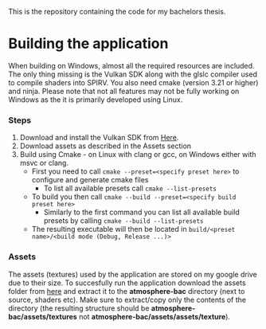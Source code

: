 This is the repository containing the code for my bachelors thesis.

# Building the application

When building on Windows, almost all the required resources are included. The only thing missing is the
Vulkan SDK along with the glslc compiler used to compile shaders into SPIRV. You also need cmake (version 3.21 or higher) and ninja. Please note that not all features may not be fully working on Windows as the it is primarily developed using Linux.

### Steps

1. Download and install the Vulkan SDK from [Here](https://vulkan.lunarg.com/sdk/home#windows).
2. Download assets as described in the Assets section
3. Build using Cmake - on Linux with clang or gcc, on Windows either with msvc or clang.
    - First you need to call `cmake --preset=<specify preset here>` to configure and generate cmake files
        - To list all available presets call `cmake --list-presets`
    - To build you then call `cmake --build --preset=<specify build preset here>`
        - Similarly to the first command you can list all available build presets by calling `cmake --build --list-presets`
    - The resulting executable will then be located in `build/<preset name>/<build mode (Debug, Release ...)>`

### Assets

The assets (textures) used by the application are stored on my google drive due to their size. To succesfully run the application download the assets folder from [here](https://drive.google.com/file/d/1ClGyf0kVHEH8CMl51A2YLXd42YAYZG7J/view?usp=sharing) and extract it to the **atmosphere-bac** directory (next to source, shaders etc). Make sure to extract/copy only the contents of the directory (the resulting structure should be **atmosphere-bac/assets/textures** not **atmosphere-bac/assets/assets/texture**).
